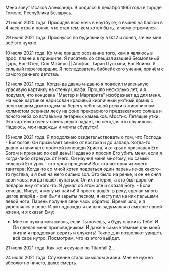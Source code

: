 Меня зовут Исаков Александр. Я родился 6 декабря 1995 года в городе Гомеле, 
Республика Беларусь. 
 

 21 июня 2020 года. Просидев всю ночь в ноутбуке, я вышел на балкон в 4 часа утра 
и понял, что стал тем, кем хотел быть, к чему стремился.


 29 июня 2021 года. Проснулся по будильнику в 6:12 и понял, зачем мне всё это нужно.


 10 июля 2021 года. Ко мне пришло осознание того, кем я являюсь в проф. плане
и в принципе. 
Я писатель со специализацией
Безмолвный Царь, Бог-Отец, Сол Майерс || Апофис, Тиран Пустыни, Бог Войны.
Я сильный переговорщик. 
Я последователь библейского учения, причём с самого раннего детства.


 12 июля 2021 года. Когда-да давным-давно я повесил маленькую красивую картинку
на стенку шкафа. Прошло несколько лет, и я подумал, что концовка "Мастер и 
Маргарита" изображает ад для меня. 
 На моей картинке нарисован красивый кирпичный уютный домик с неостывшим
дымоходом на берегу небольшой речки в живописном холмистом осеннем лесу на фоне
прекрасного предзакатного солнца и ясного неба со вставками янтарных камешков.
Мостик. Летящие утки. 
 Эта картинка очень-очень редко падает, но сегодня это случилось.
 Надеюсь, мои надежды и мечты сбудутся!
 
 
 15 июля 2021 года. Я продолжаю свидетельствовать о том, что Господь - Бог богов;
Он призывает землю от востока и до запада. 
 Когда-то давно я начинал с простой исповеди Христа, я открыто признавал Его Богом
и признаю по сей день! Недавно я просил Его убить меня, если я когда-либо отрекусь
от Него. 
 Он научил меня многому, но самый сильный Его урок - это урок прощения! Вот эта 
история из моего твиттера: Когда-то со мной хотел подраться один парень из-за
какого-то пустяка, и я был на него сильно зол. Это было на речке, и он не снял 
свои часы, когда пошёл купаться. Он их потерял, а это был дорогой подарок ему от 
кого-то. Я думал об этом зле и сказал Богу: - Если хочешь, Иисус, я могу их найти!
Я просто вошёл в реку, сделал много шагов вперёд - они были зарыты песком, я 
наступил на них пальцами левой ноги. Парень получил свои часы обратно.
 Время шло, и я укреплялся в вере. И вот однажды я сильно задумался о смысле 
своей жизни, и я сказал Ему: 
- Мне не нужна моя жизнь, если Ты хочешь, я буду служить Тебе! 
И Он сделал меня проповедником! 
 И даже в самые тёмные дни моей жизни я продолжал верить и служить! Такие дни
позволяют увидеть всё своё нутро. Посмотрим, что из этого выйдет.


 21 июля 2021 года. Как же я скучаю по Titanfall 2...
 

 24 июля 2021 года. Служение стало смыслом жизни. Мне не нужно абсолютно ничего, 
даже смерть.
